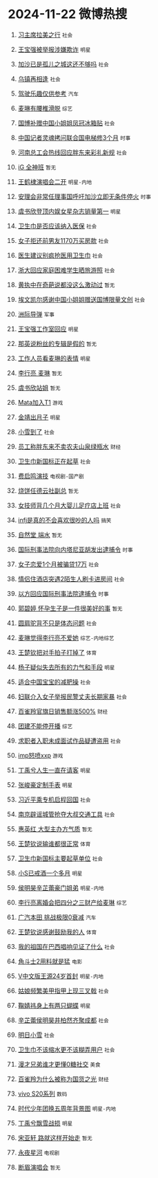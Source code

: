 # 2024-11-22 微博热搜 
1. [习主席拉美之行](https://m.weibo.cn/search?containerid=100103type%3D1%26t%3D10%26q%3D%23%E4%B9%A0%E4%B8%BB%E5%B8%AD%E6%8B%89%E7%BE%8E%E4%B9%8B%E8%A1%8C%23&stream_entry_id=51&isnewpage=1&extparam=seat%3D1%26filter_type%3Drealtimehot%26stream_entry_id%3D51%26c_type%3D51%26q%3D%2523%25E4%25B9%25A0%25E4%25B8%25BB%25E5%25B8%25AD%25E6%258B%2589%25E7%25BE%258E%25E4%25B9%258B%25E8%25A1%258C%2523%26dgr%3D0%26cate%3D10103%26pos%3D0%26display_time%3D1732216674%26pre_seqid%3D17322166740200764825108) `社会` 

2. [王宝强被举报涉嫌欺诈](https://m.weibo.cn/search?containerid=100103type%3D1%26t%3D10%26q%3D%23%E7%8E%8B%E5%AE%9D%E5%BC%BA%E8%A2%AB%E4%B8%BE%E6%8A%A5%E6%B6%89%E5%AB%8C%E6%AC%BA%E8%AF%88%23&stream_entry_id=31&isnewpage=1&extparam=seat%3D1%26flag%3D2%26c_type%3D31%26q%3D%2523%25E7%258E%258B%25E5%25AE%259D%25E5%25BC%25BA%25E8%25A2%25AB%25E4%25B8%25BE%25E6%258A%25A5%25E6%25B6%2589%25E5%25AB%258C%25E6%25AC%25BA%25E8%25AF%2588%2523%26dgr%3D0%26cate%3D5001%26pos%3D0%26stream_entry_id%3D31%26filter_type%3Drealtimehot%26band_rank%3D1%26lcate%3D5001%26realpos%3D1%26display_time%3D1732216674%26pre_seqid%3D17322166740200764825108) `明星` 

3. [加沙已是孤儿之城这还不够吗](https://m.weibo.cn/search?containerid=100103type%3D1%26t%3D10%26q%3D%23%E5%8A%A0%E6%B2%99%E5%B7%B2%E6%98%AF%E5%AD%A4%E5%84%BF%E4%B9%8B%E5%9F%8E%E8%BF%99%E8%BF%98%E4%B8%8D%E5%A4%9F%E5%90%97%23&stream_entry_id=31&isnewpage=1&extparam=seat%3D1%26flag%3D1%26c_type%3D31%26q%3D%2523%25E5%258A%25A0%25E6%25B2%2599%25E5%25B7%25B2%25E6%2598%25AF%25E5%25AD%25A4%25E5%2584%25BF%25E4%25B9%258B%25E5%259F%258E%25E8%25BF%2599%25E8%25BF%2598%25E4%25B8%258D%25E5%25A4%259F%25E5%2590%2597%2523%26dgr%3D0%26cate%3D5001%26pos%3D1%26stream_entry_id%3D31%26filter_type%3Drealtimehot%26band_rank%3D2%26lcate%3D5001%26realpos%3D2%26display_time%3D1732216674%26pre_seqid%3D17322166740200764825108) `社会` 

4. [乌镇再相逢](https://m.weibo.cn/search?containerid=100103type%3D1%26t%3D10%26q%3D%23%E4%B9%8C%E9%95%87%E5%86%8D%E7%9B%B8%E9%80%A2%23&stream_entry_id=31&isnewpage=1&extparam=seat%3D1%26flag%3D0%26c_type%3D31%26q%3D%2523%25E4%25B9%258C%25E9%2595%2587%25E5%2586%258D%25E7%259B%25B8%25E9%2580%25A2%2523%26dgr%3D0%26cate%3D5001%26pos%3D2%26stream_entry_id%3D31%26filter_type%3Drealtimehot%26band_rank%3D3%26lcate%3D5001%26realpos%3D3%26display_time%3D1732216674%26pre_seqid%3D17322166740200764825108) `社会` 

5. [驾驶乐趣仅供参考](https://m.weibo.cn/search?containerid=100103type%3D1%26t%3D10%26q%3D%23%E9%A9%BE%E9%A9%B6%E4%B9%90%E8%B6%A3%E4%BB%85%E4%BE%9B%E5%8F%82%E8%80%83%23&stream_entry_id=31&isnewpage=1&extparam=seat%3D1%26filter_type%3Drealtimehot%26topic_ad%3D1%26c_type%3D31%26q%3D%2523%25E9%25A9%25BE%25E9%25A9%25B6%25E4%25B9%2590%25E8%25B6%25A3%25E4%25BB%2585%25E4%25BE%259B%25E5%258F%2582%25E8%2580%2583%2523%26dgr%3D0%26is_ad_pos%3D1%26adid%3D264876%26pos%3D3%26stream_entry_id%3D31%26cate%3D5001%26lcate%3D5001%26band_rank%3D4%26display_time%3D1732216674%26pre_seqid%3D17322166740200764825108) `汽车` 

6. [麦琳有腰椎滑脱](https://m.weibo.cn/search?containerid=100103type%3D1%26t%3D10%26q%3D%23%E9%BA%A6%E7%90%B3%E6%9C%89%E8%85%B0%E6%A4%8E%E6%BB%91%E8%84%B1%23&stream_entry_id=31&isnewpage=1&extparam=seat%3D1%26flag%3D0%26c_type%3D31%26q%3D%2523%25E9%25BA%25A6%25E7%2590%25B3%25E6%259C%2589%25E8%2585%25B0%25E6%25A4%258E%25E6%25BB%2591%25E8%2584%25B1%2523%26dgr%3D0%26cate%3D5001%26pos%3D4%26stream_entry_id%3D31%26filter_type%3Drealtimehot%26band_rank%3D4%26lcate%3D5001%26realpos%3D4%26display_time%3D1732216674%26pre_seqid%3D17322166740200764825108) `综艺` 

7. [国博补赠中国小姐姐凤冠冰箱贴](https://m.weibo.cn/search?containerid=100103type%3D1%26t%3D10%26q%3D%23%E5%9B%BD%E5%8D%9A%E8%A1%A5%E8%B5%A0%E4%B8%AD%E5%9B%BD%E5%B0%8F%E5%A7%90%E5%A7%90%E5%87%A4%E5%86%A0%E5%86%B0%E7%AE%B1%E8%B4%B4%23&stream_entry_id=31&isnewpage=1&extparam=seat%3D1%26flag%3D1%26c_type%3D31%26q%3D%2523%25E5%259B%25BD%25E5%258D%259A%25E8%25A1%25A5%25E8%25B5%25A0%25E4%25B8%25AD%25E5%259B%25BD%25E5%25B0%258F%25E5%25A7%2590%25E5%25A7%2590%25E5%2587%25A4%25E5%2586%25A0%25E5%2586%25B0%25E7%25AE%25B1%25E8%25B4%25B4%2523%26dgr%3D0%26cate%3D5001%26pos%3D5%26stream_entry_id%3D31%26filter_type%3Drealtimehot%26band_rank%3D5%26lcate%3D5001%26realpos%3D5%26display_time%3D1732216674%26pre_seqid%3D17322166740200764825108) `社会` 

8. [中国记者灵魂拷问联合国电梯修3个月](https://m.weibo.cn/search?containerid=100103type%3D1%26t%3D10%26q%3D%23%E4%B8%AD%E5%9B%BD%E8%AE%B0%E8%80%85%E7%81%B5%E9%AD%82%E6%8B%B7%E9%97%AE%E8%81%94%E5%90%88%E5%9B%BD%E7%94%B5%E6%A2%AF%E4%BF%AE3%E4%B8%AA%E6%9C%88%23&stream_entry_id=31&isnewpage=1&extparam=seat%3D1%26flag%3D1%26c_type%3D31%26q%3D%2523%25E4%25B8%25AD%25E5%259B%25BD%25E8%25AE%25B0%25E8%2580%2585%25E7%2581%25B5%25E9%25AD%2582%25E6%258B%25B7%25E9%2597%25AE%25E8%2581%2594%25E5%2590%2588%25E5%259B%25BD%25E7%2594%25B5%25E6%25A2%25AF%25E4%25BF%25AE3%25E4%25B8%25AA%25E6%259C%2588%2523%26dgr%3D0%26cate%3D5001%26pos%3D6%26stream_entry_id%3D31%26filter_type%3Drealtimehot%26band_rank%3D6%26lcate%3D5001%26realpos%3D6%26display_time%3D1732216674%26pre_seqid%3D17322166740200764825108) `时事` 

9. [河南总工会热线回应胖东来彩礼新规](https://m.weibo.cn/search?containerid=100103type%3D1%26t%3D10%26q%3D%23%E6%B2%B3%E5%8D%97%E6%80%BB%E5%B7%A5%E4%BC%9A%E7%83%AD%E7%BA%BF%E5%9B%9E%E5%BA%94%E8%83%96%E4%B8%9C%E6%9D%A5%E5%BD%A9%E7%A4%BC%E6%96%B0%E8%A7%84%23&stream_entry_id=31&isnewpage=1&extparam=seat%3D1%26flag%3D0%26c_type%3D31%26q%3D%2523%25E6%25B2%25B3%25E5%258D%2597%25E6%2580%25BB%25E5%25B7%25A5%25E4%25BC%259A%25E7%2583%25AD%25E7%25BA%25BF%25E5%259B%259E%25E5%25BA%2594%25E8%2583%2596%25E4%25B8%259C%25E6%259D%25A5%25E5%25BD%25A9%25E7%25A4%25BC%25E6%2596%25B0%25E8%25A7%2584%2523%26dgr%3D0%26cate%3D5001%26pos%3D7%26stream_entry_id%3D31%26filter_type%3Drealtimehot%26band_rank%3D7%26lcate%3D5001%26realpos%3D7%26display_time%3D1732216674%26pre_seqid%3D17322166740200764825108) `社会` 

10. [iG 全神班](https://m.weibo.cn/search?containerid=100103type%3D1%26t%3D10%26q%3DiG+%E5%85%A8%E7%A5%9E%E7%8F%AD&stream_entry_id=31&isnewpage=1&extparam=seat%3D1%26flag%3D0%26c_type%3D31%26q%3DiG%2520%25E5%2585%25A8%25E7%25A5%259E%25E7%258F%25AD%26dgr%3D0%26cate%3D5001%26pos%3D8%26stream_entry_id%3D31%26filter_type%3Drealtimehot%26band_rank%3D8%26lcate%3D5001%26realpos%3D8%26display_time%3D1732216674%26pre_seqid%3D17322166740200764825108) `暂无` 

11. [王鹤棣演唱会二开](https://m.weibo.cn/search?containerid=100103type%3D1%26t%3D10%26q%3D%23%E7%8E%8B%E9%B9%A4%E6%A3%A3%E6%BC%94%E5%94%B1%E4%BC%9A%E4%BA%8C%E5%BC%80%23&stream_entry_id=31&isnewpage=1&extparam=seat%3D1%26flag%3D0%26c_type%3D31%26q%3D%2523%25E7%258E%258B%25E9%25B9%25A4%25E6%25A3%25A3%25E6%25BC%2594%25E5%2594%25B1%25E4%25BC%259A%25E4%25BA%258C%25E5%25BC%2580%2523%26dgr%3D0%26cate%3D5001%26pos%3D9%26stream_entry_id%3D31%26filter_type%3Drealtimehot%26band_rank%3D9%26lcate%3D5001%26realpos%3D9%26display_time%3D1732216674%26pre_seqid%3D17322166740200764825108) `明星-内地` 

12. [安理会非常任理事国呼吁加沙立即无条件停火](https://m.weibo.cn/search?containerid=100103type%3D1%26t%3D10%26q%3D%23%E5%AE%89%E7%90%86%E4%BC%9A%E9%9D%9E%E5%B8%B8%E4%BB%BB%E7%90%86%E4%BA%8B%E5%9B%BD%E5%91%BC%E5%90%81%E5%8A%A0%E6%B2%99%E7%AB%8B%E5%8D%B3%E6%97%A0%E6%9D%A1%E4%BB%B6%E5%81%9C%E7%81%AB%23&stream_entry_id=31&isnewpage=1&extparam=seat%3D1%26flag%3D1%26c_type%3D31%26q%3D%2523%25E5%25AE%2589%25E7%2590%2586%25E4%25BC%259A%25E9%259D%259E%25E5%25B8%25B8%25E4%25BB%25BB%25E7%2590%2586%25E4%25BA%258B%25E5%259B%25BD%25E5%2591%25BC%25E5%2590%2581%25E5%258A%25A0%25E6%25B2%2599%25E7%25AB%258B%25E5%258D%25B3%25E6%2597%25A0%25E6%259D%25A1%25E4%25BB%25B6%25E5%2581%259C%25E7%2581%25AB%2523%26dgr%3D0%26cate%3D5001%26pos%3D10%26stream_entry_id%3D31%26filter_type%3Drealtimehot%26band_rank%3D10%26lcate%3D5001%26realpos%3D10%26display_time%3D1732216674%26pre_seqid%3D17322166740200764825108) `时事` 

13. [虞书欣登顶内娱女星杂志销量第一](https://m.weibo.cn/search?containerid=100103type%3D1%26t%3D10%26q%3D%23%E8%99%9E%E4%B9%A6%E6%AC%A3%E7%99%BB%E9%A1%B6%E5%86%85%E5%A8%B1%E5%A5%B3%E6%98%9F%E6%9D%82%E5%BF%97%E9%94%80%E9%87%8F%E7%AC%AC%E4%B8%80%23&stream_entry_id=31&isnewpage=1&extparam=seat%3D1%26flag%3D2%26c_type%3D31%26q%3D%2523%25E8%2599%259E%25E4%25B9%25A6%25E6%25AC%25A3%25E7%2599%25BB%25E9%25A1%25B6%25E5%2586%2585%25E5%25A8%25B1%25E5%25A5%25B3%25E6%2598%259F%25E6%259D%2582%25E5%25BF%2597%25E9%2594%2580%25E9%2587%258F%25E7%25AC%25AC%25E4%25B8%2580%2523%26dgr%3D0%26cate%3D5001%26pos%3D11%26stream_entry_id%3D31%26filter_type%3Drealtimehot%26band_rank%3D11%26lcate%3D5001%26realpos%3D11%26display_time%3D1732216674%26pre_seqid%3D17322166740200764825108) `明星` 

14. [卫生巾是否应该纳入医保](https://m.weibo.cn/search?containerid=100103type%3D1%26t%3D10%26q%3D%23%E5%8D%AB%E7%94%9F%E5%B7%BE%E6%98%AF%E5%90%A6%E5%BA%94%E8%AF%A5%E7%BA%B3%E5%85%A5%E5%8C%BB%E4%BF%9D%23&stream_entry_id=31&isnewpage=1&extparam=seat%3D1%26flag%3D0%26c_type%3D31%26q%3D%2523%25E5%258D%25AB%25E7%2594%259F%25E5%25B7%25BE%25E6%2598%25AF%25E5%2590%25A6%25E5%25BA%2594%25E8%25AF%25A5%25E7%25BA%25B3%25E5%2585%25A5%25E5%258C%25BB%25E4%25BF%259D%2523%26dgr%3D0%26cate%3D5001%26pos%3D12%26stream_entry_id%3D31%26filter_type%3Drealtimehot%26band_rank%3D12%26lcate%3D5001%26realpos%3D12%26display_time%3D1732216674%26pre_seqid%3D17322166740200764825108) `社会` 

15. [女子拒还前男友1170万买房款](https://m.weibo.cn/search?containerid=100103type%3D1%26t%3D10%26q%3D%23%E5%A5%B3%E5%AD%90%E6%8B%92%E8%BF%98%E5%89%8D%E7%94%B7%E5%8F%8B1170%E4%B8%87%E4%B9%B0%E6%88%BF%E6%AC%BE%23&stream_entry_id=31&isnewpage=1&extparam=seat%3D1%26flag%3D0%26c_type%3D31%26q%3D%2523%25E5%25A5%25B3%25E5%25AD%2590%25E6%258B%2592%25E8%25BF%2598%25E5%2589%258D%25E7%2594%25B7%25E5%258F%258B1170%25E4%25B8%2587%25E4%25B9%25B0%25E6%2588%25BF%25E6%25AC%25BE%2523%26dgr%3D0%26cate%3D5001%26pos%3D13%26stream_entry_id%3D31%26filter_type%3Drealtimehot%26band_rank%3D13%26lcate%3D5001%26realpos%3D13%26display_time%3D1732216674%26pre_seqid%3D17322166740200764825108) `社会` 

16. [医生建议别疯抢医用卫生巾](https://m.weibo.cn/search?containerid=100103type%3D1%26t%3D10%26q%3D%23%E5%8C%BB%E7%94%9F%E5%BB%BA%E8%AE%AE%E5%88%AB%E7%96%AF%E6%8A%A2%E5%8C%BB%E7%94%A8%E5%8D%AB%E7%94%9F%E5%B7%BE%23&stream_entry_id=31&isnewpage=1&extparam=seat%3D1%26flag%3D0%26c_type%3D31%26q%3D%2523%25E5%258C%25BB%25E7%2594%259F%25E5%25BB%25BA%25E8%25AE%25AE%25E5%2588%25AB%25E7%2596%25AF%25E6%258A%25A2%25E5%258C%25BB%25E7%2594%25A8%25E5%258D%25AB%25E7%2594%259F%25E5%25B7%25BE%2523%26dgr%3D0%26cate%3D5001%26pos%3D14%26stream_entry_id%3D31%26filter_type%3Drealtimehot%26band_rank%3D14%26lcate%3D5001%26realpos%3D14%26display_time%3D1732216674%26pre_seqid%3D17322166740200764825108) `社会` 

17. [浙大回应家庭困难学生晒旅游照](https://m.weibo.cn/search?containerid=100103type%3D1%26t%3D10%26q%3D%23%E6%B5%99%E5%A4%A7%E5%9B%9E%E5%BA%94%E5%AE%B6%E5%BA%AD%E5%9B%B0%E9%9A%BE%E5%AD%A6%E7%94%9F%E6%99%92%E6%97%85%E6%B8%B8%E7%85%A7%23&stream_entry_id=31&isnewpage=1&extparam=seat%3D1%26flag%3D0%26c_type%3D31%26q%3D%2523%25E6%25B5%2599%25E5%25A4%25A7%25E5%259B%259E%25E5%25BA%2594%25E5%25AE%25B6%25E5%25BA%25AD%25E5%259B%25B0%25E9%259A%25BE%25E5%25AD%25A6%25E7%2594%259F%25E6%2599%2592%25E6%2597%2585%25E6%25B8%25B8%25E7%2585%25A7%2523%26dgr%3D0%26cate%3D5001%26pos%3D15%26stream_entry_id%3D31%26filter_type%3Drealtimehot%26band_rank%3D15%26lcate%3D5001%26realpos%3D15%26display_time%3D1732216674%26pre_seqid%3D17322166740200764825108) `社会` 

18. [黄执中在奇葩说都没这么激动过](https://m.weibo.cn/search?containerid=100103type%3D1%26t%3D10%26q%3D%E9%BB%84%E6%89%A7%E4%B8%AD%E5%9C%A8%E5%A5%87%E8%91%A9%E8%AF%B4%E9%83%BD%E6%B2%A1%E8%BF%99%E4%B9%88%E6%BF%80%E5%8A%A8%E8%BF%87&stream_entry_id=31&isnewpage=1&extparam=seat%3D1%26flag%3D0%26c_type%3D31%26q%3D%25E9%25BB%2584%25E6%2589%25A7%25E4%25B8%25AD%25E5%259C%25A8%25E5%25A5%2587%25E8%2591%25A9%25E8%25AF%25B4%25E9%2583%25BD%25E6%25B2%25A1%25E8%25BF%2599%25E4%25B9%2588%25E6%25BF%2580%25E5%258A%25A8%25E8%25BF%2587%26dgr%3D0%26cate%3D5001%26pos%3D16%26stream_entry_id%3D31%26filter_type%3Drealtimehot%26band_rank%3D16%26lcate%3D5001%26realpos%3D16%26display_time%3D1732216674%26pre_seqid%3D17322166740200764825108) `暂无` 

19. [埃文凯尔感谢中国小姐姐赠送国博限量文创](https://m.weibo.cn/search?containerid=100103type%3D1%26t%3D10%26q%3D%23%E5%9F%83%E6%96%87%E5%87%AF%E5%B0%94%E6%84%9F%E8%B0%A2%E4%B8%AD%E5%9B%BD%E5%B0%8F%E5%A7%90%E5%A7%90%E8%B5%A0%E9%80%81%E5%9B%BD%E5%8D%9A%E9%99%90%E9%87%8F%E6%96%87%E5%88%9B%23&stream_entry_id=31&isnewpage=1&extparam=seat%3D1%26flag%3D0%26c_type%3D31%26q%3D%2523%25E5%259F%2583%25E6%2596%2587%25E5%2587%25AF%25E5%25B0%2594%25E6%2584%259F%25E8%25B0%25A2%25E4%25B8%25AD%25E5%259B%25BD%25E5%25B0%258F%25E5%25A7%2590%25E5%25A7%2590%25E8%25B5%25A0%25E9%2580%2581%25E5%259B%25BD%25E5%258D%259A%25E9%2599%2590%25E9%2587%258F%25E6%2596%2587%25E5%2588%259B%2523%26dgr%3D0%26cate%3D5001%26pos%3D17%26stream_entry_id%3D31%26filter_type%3Drealtimehot%26band_rank%3D17%26lcate%3D5001%26realpos%3D17%26display_time%3D1732216674%26pre_seqid%3D17322166740200764825108) `社会` 

20. [洲际导弹](https://m.weibo.cn/search?containerid=100103type%3D1%26t%3D10%26q%3D%23%E6%B4%B2%E9%99%85%E5%AF%BC%E5%BC%B9%23&stream_entry_id=31&isnewpage=1&extparam=seat%3D1%26flag%3D0%26c_type%3D31%26q%3D%2523%25E6%25B4%25B2%25E9%2599%2585%25E5%25AF%25BC%25E5%25BC%25B9%2523%26dgr%3D0%26cate%3D5001%26pos%3D18%26stream_entry_id%3D31%26filter_type%3Drealtimehot%26band_rank%3D18%26lcate%3D5001%26realpos%3D18%26display_time%3D1732216674%26pre_seqid%3D17322166740200764825108) `军事` 

21. [王宝强工作室回应](https://m.weibo.cn/search?containerid=100103type%3D1%26t%3D10%26q%3D%23%E7%8E%8B%E5%AE%9D%E5%BC%BA%E5%B7%A5%E4%BD%9C%E5%AE%A4%E5%9B%9E%E5%BA%94%23&stream_entry_id=31&isnewpage=1&extparam=seat%3D1%26flag%3D0%26c_type%3D31%26q%3D%2523%25E7%258E%258B%25E5%25AE%259D%25E5%25BC%25BA%25E5%25B7%25A5%25E4%25BD%259C%25E5%25AE%25A4%25E5%259B%259E%25E5%25BA%2594%2523%26dgr%3D0%26cate%3D5001%26pos%3D19%26stream_entry_id%3D31%26filter_type%3Drealtimehot%26band_rank%3D19%26lcate%3D5001%26realpos%3D19%26display_time%3D1732216674%26pre_seqid%3D17322166740200764825108) `明星` 

22. [那英说粉丝的专辑是假的](https://m.weibo.cn/search?containerid=100103type%3D1%26t%3D10%26q%3D%23%E9%82%A3%E8%8B%B1%E8%AF%B4%E7%B2%89%E4%B8%9D%E7%9A%84%E4%B8%93%E8%BE%91%E6%98%AF%E5%81%87%E7%9A%84%23&stream_entry_id=31&isnewpage=1&extparam=seat%3D1%26flag%3D1%26c_type%3D31%26q%3D%2523%25E9%2582%25A3%25E8%258B%25B1%25E8%25AF%25B4%25E7%25B2%2589%25E4%25B8%259D%25E7%259A%2584%25E4%25B8%2593%25E8%25BE%2591%25E6%2598%25AF%25E5%2581%2587%25E7%259A%2584%2523%26dgr%3D0%26cate%3D5001%26pos%3D20%26stream_entry_id%3D31%26filter_type%3Drealtimehot%26band_rank%3D20%26lcate%3D5001%26realpos%3D20%26display_time%3D1732216674%26pre_seqid%3D17322166740200764825108) `暂无` 

23. [工作人员看麦琳的表情](https://m.weibo.cn/search?containerid=100103type%3D1%26t%3D10%26q%3D%23%E5%B7%A5%E4%BD%9C%E4%BA%BA%E5%91%98%E7%9C%8B%E9%BA%A6%E7%90%B3%E7%9A%84%E8%A1%A8%E6%83%85%23&stream_entry_id=31&isnewpage=1&extparam=seat%3D1%26flag%3D2%26c_type%3D31%26q%3D%2523%25E5%25B7%25A5%25E4%25BD%259C%25E4%25BA%25BA%25E5%2591%2598%25E7%259C%258B%25E9%25BA%25A6%25E7%2590%25B3%25E7%259A%2584%25E8%25A1%25A8%25E6%2583%2585%2523%26dgr%3D0%26cate%3D5001%26pos%3D21%26stream_entry_id%3D31%26filter_type%3Drealtimehot%26band_rank%3D21%26lcate%3D5001%26realpos%3D21%26display_time%3D1732216674%26pre_seqid%3D17322166740200764825108) `明星` 

24. [李行亮 麦琳](https://m.weibo.cn/search?containerid=100103type%3D1%26t%3D10%26q%3D%E6%9D%8E%E8%A1%8C%E4%BA%AE+%E9%BA%A6%E7%90%B3&stream_entry_id=31&isnewpage=1&extparam=seat%3D1%26flag%3D0%26c_type%3D31%26q%3D%25E6%259D%258E%25E8%25A1%258C%25E4%25BA%25AE%2520%25E9%25BA%25A6%25E7%2590%25B3%26dgr%3D0%26cate%3D5001%26pos%3D22%26stream_entry_id%3D31%26filter_type%3Drealtimehot%26band_rank%3D22%26lcate%3D5001%26realpos%3D22%26display_time%3D1732216674%26pre_seqid%3D17322166740200764825108) `暂无` 

25. [虞书欣站姐](https://m.weibo.cn/search?containerid=100103type%3D1%26t%3D10%26q%3D%23%E8%99%9E%E4%B9%A6%E6%AC%A3%E7%AB%99%E5%A7%90%23&stream_entry_id=31&isnewpage=1&extparam=seat%3D1%26flag%3D2%26c_type%3D31%26q%3D%2523%25E8%2599%259E%25E4%25B9%25A6%25E6%25AC%25A3%25E7%25AB%2599%25E5%25A7%2590%2523%26dgr%3D0%26cate%3D5001%26pos%3D23%26stream_entry_id%3D31%26filter_type%3Drealtimehot%26band_rank%3D23%26lcate%3D5001%26realpos%3D23%26display_time%3D1732216674%26pre_seqid%3D17322166740200764825108) `暂无` 

26. [Mata加入T1](https://m.weibo.cn/search?containerid=100103type%3D1%26t%3D10%26q%3D%23Mata%E5%8A%A0%E5%85%A5T1%23&stream_entry_id=31&isnewpage=1&extparam=seat%3D1%26flag%3D0%26c_type%3D31%26q%3D%2523Mata%25E5%258A%25A0%25E5%2585%25A5T1%2523%26dgr%3D0%26cate%3D5001%26pos%3D24%26stream_entry_id%3D31%26filter_type%3Drealtimehot%26band_rank%3D24%26lcate%3D5001%26realpos%3D24%26display_time%3D1732216674%26pre_seqid%3D17322166740200764825108) `游戏` 

27. [金靖出月子](https://m.weibo.cn/search?containerid=100103type%3D1%26t%3D10%26q%3D%23%E9%87%91%E9%9D%96%E5%87%BA%E6%9C%88%E5%AD%90%23&stream_entry_id=31&isnewpage=1&extparam=seat%3D1%26flag%3D2%26c_type%3D31%26q%3D%2523%25E9%2587%2591%25E9%259D%2596%25E5%2587%25BA%25E6%259C%2588%25E5%25AD%2590%2523%26dgr%3D0%26cate%3D5001%26pos%3D25%26stream_entry_id%3D31%26filter_type%3Drealtimehot%26band_rank%3D25%26lcate%3D5001%26realpos%3D25%26display_time%3D1732216674%26pre_seqid%3D17322166740200764825108) `明星` 

28. [小雪到了](https://m.weibo.cn/search?containerid=100103type%3D1%26t%3D10%26q%3D%23%E5%B0%8F%E9%9B%AA%E5%88%B0%E4%BA%86%23&stream_entry_id=31&isnewpage=1&extparam=seat%3D1%26flag%3D0%26c_type%3D31%26q%3D%2523%25E5%25B0%258F%25E9%259B%25AA%25E5%2588%25B0%25E4%25BA%2586%2523%26dgr%3D0%26cate%3D5001%26pos%3D26%26stream_entry_id%3D31%26filter_type%3Drealtimehot%26band_rank%3D26%26lcate%3D5001%26realpos%3D26%26display_time%3D1732216674%26pre_seqid%3D17322166740200764825108) `社会` 

29. [员工称胖东来不卖农夫山泉绿瓶水](https://m.weibo.cn/search?containerid=100103type%3D1%26t%3D10%26q%3D%23%E5%91%98%E5%B7%A5%E7%A7%B0%E8%83%96%E4%B8%9C%E6%9D%A5%E4%B8%8D%E5%8D%96%E5%86%9C%E5%A4%AB%E5%B1%B1%E6%B3%89%E7%BB%BF%E7%93%B6%E6%B0%B4%23&stream_entry_id=31&isnewpage=1&extparam=seat%3D1%26flag%3D1%26c_type%3D31%26q%3D%2523%25E5%2591%2598%25E5%25B7%25A5%25E7%25A7%25B0%25E8%2583%2596%25E4%25B8%259C%25E6%259D%25A5%25E4%25B8%258D%25E5%258D%2596%25E5%2586%259C%25E5%25A4%25AB%25E5%25B1%25B1%25E6%25B3%2589%25E7%25BB%25BF%25E7%2593%25B6%25E6%25B0%25B4%2523%26dgr%3D0%26cate%3D5001%26pos%3D27%26stream_entry_id%3D31%26filter_type%3Drealtimehot%26band_rank%3D27%26lcate%3D5001%26realpos%3D27%26display_time%3D1732216674%26pre_seqid%3D17322166740200764825108) `财经` 

30. [卫生巾新国标正在起草](https://m.weibo.cn/search?containerid=100103type%3D1%26t%3D10%26q%3D%23%E5%8D%AB%E7%94%9F%E5%B7%BE%E6%96%B0%E5%9B%BD%E6%A0%87%E6%AD%A3%E5%9C%A8%E8%B5%B7%E8%8D%89%23&stream_entry_id=31&isnewpage=1&extparam=seat%3D1%26flag%3D0%26c_type%3D31%26q%3D%2523%25E5%258D%25AB%25E7%2594%259F%25E5%25B7%25BE%25E6%2596%25B0%25E5%259B%25BD%25E6%25A0%2587%25E6%25AD%25A3%25E5%259C%25A8%25E8%25B5%25B7%25E8%258D%2589%2523%26dgr%3D0%26cate%3D5001%26pos%3D28%26stream_entry_id%3D31%26filter_type%3Drealtimehot%26band_rank%3D28%26lcate%3D5001%26realpos%3D28%26display_time%3D1732216674%26pre_seqid%3D17322166740200764825108) `社会` 

31. [费启鸣演技](https://m.weibo.cn/search?containerid=100103type%3D1%26t%3D10%26q%3D%E8%B4%B9%E5%90%AF%E9%B8%A3%E6%BC%94%E6%8A%80&stream_entry_id=31&isnewpage=1&extparam=seat%3D1%26flag%3D0%26c_type%3D31%26q%3D%25E8%25B4%25B9%25E5%2590%25AF%25E9%25B8%25A3%25E6%25BC%2594%25E6%258A%2580%26dgr%3D0%26cate%3D5001%26pos%3D29%26stream_entry_id%3D31%26filter_type%3Drealtimehot%26band_rank%3D29%26lcate%3D5001%26realpos%3D29%26display_time%3D1732216674%26pre_seqid%3D17322166740200764825108) `电视剧-国产剧` 

32. [烧饼任德云社副总](https://m.weibo.cn/search?containerid=100103type%3D1%26t%3D10%26q%3D%E7%83%A7%E9%A5%BC%E4%BB%BB%E5%BE%B7%E4%BA%91%E7%A4%BE%E5%89%AF%E6%80%BB&stream_entry_id=31&isnewpage=1&extparam=seat%3D1%26flag%3D0%26c_type%3D31%26q%3D%25E7%2583%25A7%25E9%25A5%25BC%25E4%25BB%25BB%25E5%25BE%25B7%25E4%25BA%2591%25E7%25A4%25BE%25E5%2589%25AF%25E6%2580%25BB%26dgr%3D0%26cate%3D5001%26pos%3D30%26stream_entry_id%3D31%26filter_type%3Drealtimehot%26band_rank%3D30%26lcate%3D5001%26realpos%3D30%26display_time%3D1732216674%26pre_seqid%3D17322166740200764825108) `暂无` 

33. [女技师背几个月大婴儿足疗店上班](https://m.weibo.cn/search?containerid=100103type%3D1%26t%3D10%26q%3D%23%E5%A5%B3%E6%8A%80%E5%B8%88%E8%83%8C%E5%87%A0%E4%B8%AA%E6%9C%88%E5%A4%A7%E5%A9%B4%E5%84%BF%E8%B6%B3%E7%96%97%E5%BA%97%E4%B8%8A%E7%8F%AD%23&stream_entry_id=31&isnewpage=1&extparam=seat%3D1%26flag%3D0%26c_type%3D31%26q%3D%2523%25E5%25A5%25B3%25E6%258A%2580%25E5%25B8%2588%25E8%2583%258C%25E5%2587%25A0%25E4%25B8%25AA%25E6%259C%2588%25E5%25A4%25A7%25E5%25A9%25B4%25E5%2584%25BF%25E8%25B6%25B3%25E7%2596%2597%25E5%25BA%2597%25E4%25B8%258A%25E7%258F%25AD%2523%26dgr%3D0%26cate%3D5001%26pos%3D31%26stream_entry_id%3D31%26filter_type%3Drealtimehot%26band_rank%3D31%26lcate%3D5001%26realpos%3D31%26display_time%3D1732216674%26pre_seqid%3D17322166740200764825108) `社会` 

34. [infj是真的不会喜欢很吵的人吗](https://m.weibo.cn/search?containerid=100103type%3D1%26t%3D10%26q%3D%23infj%E6%98%AF%E7%9C%9F%E7%9A%84%E4%B8%8D%E4%BC%9A%E5%96%9C%E6%AC%A2%E5%BE%88%E5%90%B5%E7%9A%84%E4%BA%BA%E5%90%97%23&stream_entry_id=31&isnewpage=1&extparam=seat%3D1%26flag%3D0%26c_type%3D31%26q%3D%2523infj%25E6%2598%25AF%25E7%259C%259F%25E7%259A%2584%25E4%25B8%258D%25E4%25BC%259A%25E5%2596%259C%25E6%25AC%25A2%25E5%25BE%2588%25E5%2590%25B5%25E7%259A%2584%25E4%25BA%25BA%25E5%2590%2597%2523%26dgr%3D0%26cate%3D5001%26pos%3D32%26stream_entry_id%3D31%26filter_type%3Drealtimehot%26band_rank%3D32%26lcate%3D5001%26realpos%3D32%26display_time%3D1732216674%26pre_seqid%3D17322166740200764825108) `搞笑` 

35. [自然堂 端水](https://m.weibo.cn/search?containerid=100103type%3D1%26t%3D10%26q%3D%E8%87%AA%E7%84%B6%E5%A0%82+%E7%AB%AF%E6%B0%B4&stream_entry_id=31&isnewpage=1&extparam=seat%3D1%26flag%3D0%26c_type%3D31%26q%3D%25E8%2587%25AA%25E7%2584%25B6%25E5%25A0%2582%2520%25E7%25AB%25AF%25E6%25B0%25B4%26dgr%3D0%26cate%3D5001%26pos%3D33%26stream_entry_id%3D31%26filter_type%3Drealtimehot%26band_rank%3D33%26lcate%3D5001%26realpos%3D33%26display_time%3D1732216674%26pre_seqid%3D17322166740200764825108) `暂无` 

36. [国际刑事法院向内塔尼亚胡发出逮捕令](https://m.weibo.cn/search?containerid=100103type%3D1%26t%3D10%26q%3D%23%E5%9B%BD%E9%99%85%E5%88%91%E4%BA%8B%E6%B3%95%E9%99%A2%E5%90%91%E5%86%85%E5%A1%94%E5%B0%BC%E4%BA%9A%E8%83%A1%E5%8F%91%E5%87%BA%E9%80%AE%E6%8D%95%E4%BB%A4%23&stream_entry_id=31&isnewpage=1&extparam=seat%3D1%26flag%3D0%26c_type%3D31%26q%3D%2523%25E5%259B%25BD%25E9%2599%2585%25E5%2588%2591%25E4%25BA%258B%25E6%25B3%2595%25E9%2599%25A2%25E5%2590%2591%25E5%2586%2585%25E5%25A1%2594%25E5%25B0%25BC%25E4%25BA%259A%25E8%2583%25A1%25E5%258F%2591%25E5%2587%25BA%25E9%2580%25AE%25E6%258D%2595%25E4%25BB%25A4%2523%26dgr%3D0%26cate%3D5001%26pos%3D34%26stream_entry_id%3D31%26filter_type%3Drealtimehot%26band_rank%3D34%26lcate%3D5001%26realpos%3D34%26display_time%3D1732216674%26pre_seqid%3D17322166740200764825108) `时事` 

37. [女子恋爱1个月被骗贷17万](https://m.weibo.cn/search?containerid=100103type%3D1%26t%3D10%26q%3D%23%E5%A5%B3%E5%AD%90%E6%81%8B%E7%88%B11%E4%B8%AA%E6%9C%88%E8%A2%AB%E9%AA%97%E8%B4%B717%E4%B8%87%23&stream_entry_id=31&isnewpage=1&extparam=seat%3D1%26flag%3D0%26c_type%3D31%26q%3D%2523%25E5%25A5%25B3%25E5%25AD%2590%25E6%2581%258B%25E7%2588%25B11%25E4%25B8%25AA%25E6%259C%2588%25E8%25A2%25AB%25E9%25AA%2597%25E8%25B4%25B717%25E4%25B8%2587%2523%26dgr%3D0%26cate%3D5001%26pos%3D35%26stream_entry_id%3D31%26filter_type%3Drealtimehot%26band_rank%3D35%26lcate%3D5001%26realpos%3D35%26display_time%3D1732216674%26pre_seqid%3D17322166740200764825108) `社会` 

38. [情侣住酒店突遇2陌生人刷卡进房间](https://m.weibo.cn/search?containerid=100103type%3D1%26t%3D10%26q%3D%23%E6%83%85%E4%BE%A3%E4%BD%8F%E9%85%92%E5%BA%97%E7%AA%81%E9%81%872%E9%99%8C%E7%94%9F%E4%BA%BA%E5%88%B7%E5%8D%A1%E8%BF%9B%E6%88%BF%E9%97%B4%23&stream_entry_id=31&isnewpage=1&extparam=seat%3D1%26flag%3D0%26c_type%3D31%26q%3D%2523%25E6%2583%2585%25E4%25BE%25A3%25E4%25BD%258F%25E9%2585%2592%25E5%25BA%2597%25E7%25AA%2581%25E9%2581%25872%25E9%2599%258C%25E7%2594%259F%25E4%25BA%25BA%25E5%2588%25B7%25E5%258D%25A1%25E8%25BF%259B%25E6%2588%25BF%25E9%2597%25B4%2523%26dgr%3D0%26cate%3D5001%26pos%3D36%26stream_entry_id%3D31%26filter_type%3Drealtimehot%26band_rank%3D36%26lcate%3D5001%26realpos%3D36%26display_time%3D1732216674%26pre_seqid%3D17322166740200764825108) `社会` 

39. [以方回应国际刑事法院逮捕令](https://m.weibo.cn/search?containerid=100103type%3D1%26t%3D10%26q%3D%23%E4%BB%A5%E6%96%B9%E5%9B%9E%E5%BA%94%E5%9B%BD%E9%99%85%E5%88%91%E4%BA%8B%E6%B3%95%E9%99%A2%E9%80%AE%E6%8D%95%E4%BB%A4%23&stream_entry_id=31&isnewpage=1&extparam=seat%3D1%26flag%3D0%26c_type%3D31%26q%3D%2523%25E4%25BB%25A5%25E6%2596%25B9%25E5%259B%259E%25E5%25BA%2594%25E5%259B%25BD%25E9%2599%2585%25E5%2588%2591%25E4%25BA%258B%25E6%25B3%2595%25E9%2599%25A2%25E9%2580%25AE%25E6%258D%2595%25E4%25BB%25A4%2523%26dgr%3D0%26cate%3D5001%26pos%3D37%26stream_entry_id%3D31%26filter_type%3Drealtimehot%26band_rank%3D37%26lcate%3D5001%26realpos%3D37%26display_time%3D1732216674%26pre_seqid%3D17322166740200764825108) `时事` 

40. [郭碧婷 怀孕生子是一件很美好的事](https://m.weibo.cn/search?containerid=100103type%3D1%26t%3D10%26q%3D%E9%83%AD%E7%A2%A7%E5%A9%B7+%E6%80%80%E5%AD%95%E7%94%9F%E5%AD%90%E6%98%AF%E4%B8%80%E4%BB%B6%E5%BE%88%E7%BE%8E%E5%A5%BD%E7%9A%84%E4%BA%8B&stream_entry_id=31&isnewpage=1&extparam=seat%3D1%26flag%3D0%26c_type%3D31%26q%3D%25E9%2583%25AD%25E7%25A2%25A7%25E5%25A9%25B7%2520%25E6%2580%2580%25E5%25AD%2595%25E7%2594%259F%25E5%25AD%2590%25E6%2598%25AF%25E4%25B8%2580%25E4%25BB%25B6%25E5%25BE%2588%25E7%25BE%258E%25E5%25A5%25BD%25E7%259A%2584%25E4%25BA%258B%26dgr%3D0%26cate%3D5001%26pos%3D38%26stream_entry_id%3D31%26filter_type%3Drealtimehot%26band_rank%3D38%26lcate%3D5001%26realpos%3D38%26display_time%3D1732216674%26pre_seqid%3D17322166740200764825108) `暂无` 

41. [圆肩驼背不只是体态问题](https://m.weibo.cn/search?containerid=100103type%3D1%26t%3D10%26q%3D%23%E5%9C%86%E8%82%A9%E9%A9%BC%E8%83%8C%E4%B8%8D%E5%8F%AA%E6%98%AF%E4%BD%93%E6%80%81%E9%97%AE%E9%A2%98%23&stream_entry_id=31&isnewpage=1&extparam=seat%3D1%26flag%3D0%26c_type%3D31%26q%3D%2523%25E5%259C%2586%25E8%2582%25A9%25E9%25A9%25BC%25E8%2583%258C%25E4%25B8%258D%25E5%258F%25AA%25E6%2598%25AF%25E4%25BD%2593%25E6%2580%2581%25E9%2597%25AE%25E9%25A2%2598%2523%26dgr%3D0%26cate%3D5001%26pos%3D39%26stream_entry_id%3D31%26filter_type%3Drealtimehot%26band_rank%3D39%26lcate%3D5001%26realpos%3D39%26display_time%3D1732216674%26pre_seqid%3D17322166740200764825108) `社会` 

42. [麦琳觉得李行亮不爱她](https://m.weibo.cn/search?containerid=100103type%3D1%26t%3D10%26q%3D%23%E9%BA%A6%E7%90%B3%E8%A7%89%E5%BE%97%E6%9D%8E%E8%A1%8C%E4%BA%AE%E4%B8%8D%E7%88%B1%E5%A5%B9%23&stream_entry_id=31&isnewpage=1&extparam=seat%3D1%26flag%3D1%26c_type%3D31%26q%3D%2523%25E9%25BA%25A6%25E7%2590%25B3%25E8%25A7%2589%25E5%25BE%2597%25E6%259D%258E%25E8%25A1%258C%25E4%25BA%25AE%25E4%25B8%258D%25E7%2588%25B1%25E5%25A5%25B9%2523%26dgr%3D0%26cate%3D5001%26pos%3D40%26stream_entry_id%3D31%26filter_type%3Drealtimehot%26band_rank%3D40%26lcate%3D5001%26realpos%3D40%26display_time%3D1732216674%26pre_seqid%3D17322166740200764825108) `综艺-内地综艺` 

43. [王楚钦把对手拍子打掉了](https://m.weibo.cn/search?containerid=100103type%3D1%26t%3D10%26q%3D%23%E7%8E%8B%E6%A5%9A%E9%92%A6%E6%8A%8A%E5%AF%B9%E6%89%8B%E6%8B%8D%E5%AD%90%E6%89%93%E6%8E%89%E4%BA%86%23&stream_entry_id=31&isnewpage=1&extparam=seat%3D1%26flag%3D0%26c_type%3D31%26q%3D%2523%25E7%258E%258B%25E6%25A5%259A%25E9%2592%25A6%25E6%258A%258A%25E5%25AF%25B9%25E6%2589%258B%25E6%258B%258D%25E5%25AD%2590%25E6%2589%2593%25E6%258E%2589%25E4%25BA%2586%2523%26dgr%3D0%26cate%3D5001%26pos%3D41%26stream_entry_id%3D31%26filter_type%3Drealtimehot%26band_rank%3D41%26lcate%3D5001%26realpos%3D41%26display_time%3D1732216674%26pre_seqid%3D17322166740200764825108) `体育` 

44. [杨子疑似失去所有的力气和手段](https://m.weibo.cn/search?containerid=100103type%3D1%26t%3D10%26q%3D%E6%9D%A8%E5%AD%90%E7%96%91%E4%BC%BC%E5%A4%B1%E5%8E%BB%E6%89%80%E6%9C%89%E7%9A%84%E5%8A%9B%E6%B0%94%E5%92%8C%E6%89%8B%E6%AE%B5&stream_entry_id=31&isnewpage=1&extparam=seat%3D1%26flag%3D0%26c_type%3D31%26q%3D%25E6%259D%25A8%25E5%25AD%2590%25E7%2596%2591%25E4%25BC%25BC%25E5%25A4%25B1%25E5%258E%25BB%25E6%2589%2580%25E6%259C%2589%25E7%259A%2584%25E5%258A%259B%25E6%25B0%2594%25E5%2592%258C%25E6%2589%258B%25E6%25AE%25B5%26dgr%3D0%26cate%3D5001%26pos%3D42%26stream_entry_id%3D31%26filter_type%3Drealtimehot%26band_rank%3D42%26lcate%3D5001%26realpos%3D42%26display_time%3D1732216674%26pre_seqid%3D17322166740200764825108) `明星` 

45. [适合中国宝宝的减肥操](https://m.weibo.cn/search?containerid=100103type%3D1%26t%3D10%26q%3D%E9%80%82%E5%90%88%E4%B8%AD%E5%9B%BD%E5%AE%9D%E5%AE%9D%E7%9A%84%E5%87%8F%E8%82%A5%E6%93%8D&stream_entry_id=31&isnewpage=1&extparam=seat%3D1%26flag%3D1%26c_type%3D31%26q%3D%25E9%2580%2582%25E5%2590%2588%25E4%25B8%25AD%25E5%259B%25BD%25E5%25AE%259D%25E5%25AE%259D%25E7%259A%2584%25E5%2587%258F%25E8%2582%25A5%25E6%2593%258D%26dgr%3D0%26cate%3D5001%26pos%3D43%26stream_entry_id%3D31%26filter_type%3Drealtimehot%26band_rank%3D43%26lcate%3D5001%26realpos%3D43%26display_time%3D1732216674%26pre_seqid%3D17322166740200764825108) `社会` 

46. [妇联介入女子举报民警丈夫长期家暴](https://m.weibo.cn/search?containerid=100103type%3D1%26t%3D10%26q%3D%23%E5%A6%87%E8%81%94%E4%BB%8B%E5%85%A5%E5%A5%B3%E5%AD%90%E4%B8%BE%E6%8A%A5%E6%B0%91%E8%AD%A6%E4%B8%88%E5%A4%AB%E9%95%BF%E6%9C%9F%E5%AE%B6%E6%9A%B4%23&stream_entry_id=31&isnewpage=1&extparam=seat%3D1%26flag%3D0%26c_type%3D31%26q%3D%2523%25E5%25A6%2587%25E8%2581%2594%25E4%25BB%258B%25E5%2585%25A5%25E5%25A5%25B3%25E5%25AD%2590%25E4%25B8%25BE%25E6%258A%25A5%25E6%25B0%2591%25E8%25AD%25A6%25E4%25B8%2588%25E5%25A4%25AB%25E9%2595%25BF%25E6%259C%259F%25E5%25AE%25B6%25E6%259A%25B4%2523%26dgr%3D0%26cate%3D5001%26pos%3D44%26stream_entry_id%3D31%26filter_type%3Drealtimehot%26band_rank%3D44%26lcate%3D5001%26realpos%3D44%26display_time%3D1732216674%26pre_seqid%3D17322166740200764825108) `社会` 

47. [百雀羚官旗日销售额涨500%](https://m.weibo.cn/search?containerid=100103type%3D1%26t%3D10%26q%3D%23%E7%99%BE%E9%9B%80%E7%BE%9A%E5%AE%98%E6%97%97%E6%97%A5%E9%94%80%E5%94%AE%E9%A2%9D%E6%B6%A8500%25%23&stream_entry_id=31&isnewpage=1&extparam=seat%3D1%26flag%3D0%26c_type%3D31%26q%3D%2523%25E7%2599%25BE%25E9%259B%2580%25E7%25BE%259A%25E5%25AE%2598%25E6%2597%2597%25E6%2597%25A5%25E9%2594%2580%25E5%2594%25AE%25E9%25A2%259D%25E6%25B6%25A8500%2525%2523%26dgr%3D0%26cate%3D5001%26pos%3D45%26stream_entry_id%3D31%26filter_type%3Drealtimehot%26band_rank%3D45%26lcate%3D5001%26realpos%3D45%26display_time%3D1732216674%26pre_seqid%3D17322166740200764825108) `财经` 

48. [团建不能停开播](https://m.weibo.cn/search?containerid=100103type%3D1%26t%3D10%26q%3D%23%E5%9B%A2%E5%BB%BA%E4%B8%8D%E8%83%BD%E5%81%9C%E5%BC%80%E6%92%AD%23&stream_entry_id=31&isnewpage=1&extparam=seat%3D1%26flag%3D1%26c_type%3D31%26q%3D%2523%25E5%259B%25A2%25E5%25BB%25BA%25E4%25B8%258D%25E8%2583%25BD%25E5%2581%259C%25E5%25BC%2580%25E6%2592%25AD%2523%26dgr%3D0%26cate%3D5001%26pos%3D46%26stream_entry_id%3D31%26filter_type%3Drealtimehot%26band_rank%3D46%26lcate%3D5001%26realpos%3D46%26display_time%3D1732216674%26pre_seqid%3D17322166740200764825108) `综艺` 

49. [求职者入职未成面试作品疑遭盗用](https://m.weibo.cn/search?containerid=100103type%3D1%26t%3D10%26q%3D%23%E6%B1%82%E8%81%8C%E8%80%85%E5%85%A5%E8%81%8C%E6%9C%AA%E6%88%90%E9%9D%A2%E8%AF%95%E4%BD%9C%E5%93%81%E7%96%91%E9%81%AD%E7%9B%97%E7%94%A8%23&stream_entry_id=31&isnewpage=1&extparam=seat%3D1%26flag%3D0%26c_type%3D31%26q%3D%2523%25E6%25B1%2582%25E8%2581%258C%25E8%2580%2585%25E5%2585%25A5%25E8%2581%258C%25E6%259C%25AA%25E6%2588%2590%25E9%259D%25A2%25E8%25AF%2595%25E4%25BD%259C%25E5%2593%2581%25E7%2596%2591%25E9%2581%25AD%25E7%259B%2597%25E7%2594%25A8%2523%26dgr%3D0%26cate%3D5001%26pos%3D47%26stream_entry_id%3D31%26filter_type%3Drealtimehot%26band_rank%3D47%26lcate%3D5001%26realpos%3D47%26display_time%3D1732216674%26pre_seqid%3D17322166740200764825108) `社会` 

50. [imp怒喷xxp](https://m.weibo.cn/search?containerid=100103type%3D1%26t%3D10%26q%3D%23imp%E6%80%92%E5%96%B7xxp%23&stream_entry_id=31&isnewpage=1&extparam=seat%3D1%26flag%3D0%26c_type%3D31%26q%3D%2523imp%25E6%2580%2592%25E5%2596%25B7xxp%2523%26dgr%3D0%26cate%3D5001%26pos%3D48%26stream_entry_id%3D31%26filter_type%3Drealtimehot%26band_rank%3D48%26lcate%3D5001%26realpos%3D48%26display_time%3D1732216674%26pre_seqid%3D17322166740200764825108) `游戏` 

51. [丁禹兮人生一直在请客](https://m.weibo.cn/search?containerid=100103type%3D1%26t%3D10%26q%3D%23%E4%B8%81%E7%A6%B9%E5%85%AE%E4%BA%BA%E7%94%9F%E4%B8%80%E7%9B%B4%E5%9C%A8%E8%AF%B7%E5%AE%A2%23&stream_entry_id=31&isnewpage=1&extparam=seat%3D1%26flag%3D0%26c_type%3D31%26q%3D%2523%25E4%25B8%2581%25E7%25A6%25B9%25E5%2585%25AE%25E4%25BA%25BA%25E7%2594%259F%25E4%25B8%2580%25E7%259B%25B4%25E5%259C%25A8%25E8%25AF%25B7%25E5%25AE%25A2%2523%26dgr%3D0%26cate%3D5001%26pos%3D49%26stream_entry_id%3D31%26filter_type%3Drealtimehot%26band_rank%3D49%26lcate%3D5001%26realpos%3D49%26display_time%3D1732216674%26pre_seqid%3D17322166740200764825108) `明星` 

52. [张峻豪定制手表](https://m.weibo.cn/search?containerid=100103type%3D1%26t%3D10%26q%3D%23%E5%BC%A0%E5%B3%BB%E8%B1%AA%E5%AE%9A%E5%88%B6%E6%89%8B%E8%A1%A8%23&stream_entry_id=31&isnewpage=1&extparam=seat%3D1%26flag%3D0%26c_type%3D31%26q%3D%2523%25E5%25BC%25A0%25E5%25B3%25BB%25E8%25B1%25AA%25E5%25AE%259A%25E5%2588%25B6%25E6%2589%258B%25E8%25A1%25A8%2523%26dgr%3D0%26cate%3D5001%26pos%3D50%26stream_entry_id%3D31%26filter_type%3Drealtimehot%26band_rank%3D50%26lcate%3D5001%26realpos%3D50%26display_time%3D1732216674%26pre_seqid%3D17322166740200764825108) `明星` 

53. [习近平乘专机启程回国](https://m.weibo.cn/search?containerid=100103type%3D1%26t%3D10%26q%3D%23%E4%B9%A0%E8%BF%91%E5%B9%B3%E4%B9%98%E4%B8%93%E6%9C%BA%E5%90%AF%E7%A8%8B%E5%9B%9E%E5%9B%BD%23&stream_entry_id=51&isnewpage=1&extparam=seat%3D1%26cate%3D10103%26q%3D%2523%25E4%25B9%25A0%25E8%25BF%2591%25E5%25B9%25B3%25E4%25B9%2598%25E4%25B8%2593%25E6%259C%25BA%25E5%2590%25AF%25E7%25A8%258B%25E5%259B%259E%25E5%259B%25BD%2523%26dgr%3D0%26filter_type%3Drealtimehot%26stream_entry_id%3D51%26pos%3D0%26c_type%3D51%26display_time%3D1732216646%26pre_seqid%3D173221664681703451420133) `社会` 

54. [南京辟谣城管抢夺大叔交通工具](https://m.weibo.cn/search?containerid=100103type%3D1%26t%3D10%26q%3D%23%E5%8D%97%E4%BA%AC%E8%BE%9F%E8%B0%A3%E5%9F%8E%E7%AE%A1%E6%8A%A2%E5%A4%BA%E5%A4%A7%E5%8F%94%E4%BA%A4%E9%80%9A%E5%B7%A5%E5%85%B7%23&stream_entry_id=31&isnewpage=1&extparam=seat%3D1%26lcate%3D5001%26stream_entry_id%3D31%26band_rank%3D7%26q%3D%2523%25E5%258D%2597%25E4%25BA%25AC%25E8%25BE%259F%25E8%25B0%25A3%25E5%259F%258E%25E7%25AE%25A1%25E6%258A%25A2%25E5%25A4%25BA%25E5%25A4%25A7%25E5%258F%2594%25E4%25BA%25A4%25E9%2580%259A%25E5%25B7%25A5%25E5%2585%25B7%2523%26is_ad_pos%3D1%26adid%3D264865%26filter_type%3Drealtimehot%26c_type%3D31%26dgr%3D0%26pos%3D6%26cate%3D5001%26display_time%3D1732213752%26pre_seqid%3D17322137522210777472153) `社会` 

55. [惠英红 大型主办方气质](https://m.weibo.cn/search?containerid=100103type%3D1%26t%3D10%26q%3D%E6%83%A0%E8%8B%B1%E7%BA%A2+%E5%A4%A7%E5%9E%8B%E4%B8%BB%E5%8A%9E%E6%96%B9%E6%B0%94%E8%B4%A8&stream_entry_id=31&isnewpage=1&extparam=seat%3D1%26realpos%3D20%26lcate%3D5001%26stream_entry_id%3D31%26band_rank%3D20%26flag%3D1%26dgr%3D0%26filter_type%3Drealtimehot%26c_type%3D31%26q%3D%25E6%2583%25A0%25E8%258B%25B1%25E7%25BA%25A2%2520%25E5%25A4%25A7%25E5%259E%258B%25E4%25B8%25BB%25E5%258A%259E%25E6%2596%25B9%25E6%25B0%2594%25E8%25B4%25A8%26pos%3D20%26cate%3D5001%26display_time%3D1732213752%26pre_seqid%3D17322137522210777472153) `暂无` 

56. [王楚钦说输谁都很正常](https://m.weibo.cn/search?containerid=100103type%3D1%26t%3D10%26q%3D%23%E7%8E%8B%E6%A5%9A%E9%92%A6%E8%AF%B4%E8%BE%93%E8%B0%81%E9%83%BD%E5%BE%88%E6%AD%A3%E5%B8%B8%23&stream_entry_id=31&isnewpage=1&extparam=seat%3D1%26realpos%3D29%26lcate%3D5001%26stream_entry_id%3D31%26band_rank%3D29%26flag%3D0%26dgr%3D0%26filter_type%3Drealtimehot%26c_type%3D31%26q%3D%2523%25E7%258E%258B%25E6%25A5%259A%25E9%2592%25A6%25E8%25AF%25B4%25E8%25BE%2593%25E8%25B0%2581%25E9%2583%25BD%25E5%25BE%2588%25E6%25AD%25A3%25E5%25B8%25B8%2523%26pos%3D29%26cate%3D5001%26display_time%3D1732213752%26pre_seqid%3D17322137522210777472153) `体育` 

57. [卫生巾新国标主要起草单位](https://m.weibo.cn/search?containerid=100103type%3D1%26t%3D10%26q%3D%23%E5%8D%AB%E7%94%9F%E5%B7%BE%E6%96%B0%E5%9B%BD%E6%A0%87%E4%B8%BB%E8%A6%81%E8%B5%B7%E8%8D%89%E5%8D%95%E4%BD%8D%23&stream_entry_id=31&isnewpage=1&extparam=seat%3D1%26realpos%3D39%26lcate%3D5001%26stream_entry_id%3D31%26band_rank%3D39%26flag%3D0%26dgr%3D0%26filter_type%3Drealtimehot%26c_type%3D31%26q%3D%2523%25E5%258D%25AB%25E7%2594%259F%25E5%25B7%25BE%25E6%2596%25B0%25E5%259B%25BD%25E6%25A0%2587%25E4%25B8%25BB%25E8%25A6%2581%25E8%25B5%25B7%25E8%258D%2589%25E5%258D%2595%25E4%25BD%258D%2523%26pos%3D39%26cate%3D5001%26display_time%3D1732213752%26pre_seqid%3D17322137522210777472153) `社会` 

58. [小S已戒酒一个多月](https://m.weibo.cn/search?containerid=100103type%3D1%26t%3D10%26q%3D%23%E5%B0%8FS%E5%B7%B2%E6%88%92%E9%85%92%E4%B8%80%E4%B8%AA%E5%A4%9A%E6%9C%88%23&stream_entry_id=31&isnewpage=1&extparam=seat%3D1%26realpos%3D47%26lcate%3D5001%26stream_entry_id%3D31%26band_rank%3D47%26flag%3D1%26dgr%3D0%26filter_type%3Drealtimehot%26c_type%3D31%26q%3D%2523%25E5%25B0%258FS%25E5%25B7%25B2%25E6%2588%2592%25E9%2585%2592%25E4%25B8%2580%25E4%25B8%25AA%25E5%25A4%259A%25E6%259C%2588%2523%26pos%3D47%26cate%3D5001%26display_time%3D1732213752%26pre_seqid%3D17322137522210777472153) `明星` 

59. [侯明昊辛芷蕾豪门姐弟](https://m.weibo.cn/search?containerid=100103type%3D1%26t%3D10%26q%3D%23%E4%BE%AF%E6%98%8E%E6%98%8A%E8%BE%9B%E8%8A%B7%E8%95%BE%E8%B1%AA%E9%97%A8%E5%A7%90%E5%BC%9F%23&stream_entry_id=31&isnewpage=1&extparam=seat%3D1%26realpos%3D48%26lcate%3D5001%26stream_entry_id%3D31%26band_rank%3D48%26flag%3D0%26dgr%3D0%26filter_type%3Drealtimehot%26c_type%3D31%26q%3D%2523%25E4%25BE%25AF%25E6%2598%258E%25E6%2598%258A%25E8%25BE%259B%25E8%258A%25B7%25E8%2595%25BE%25E8%25B1%25AA%25E9%2597%25A8%25E5%25A7%2590%25E5%25BC%259F%2523%26pos%3D48%26cate%3D5001%26display_time%3D1732213752%26pre_seqid%3D17322137522210777472153) `明星-内地` 

60. [李行亮离婚会把四分之三财产给麦琳](https://m.weibo.cn/search?containerid=100103type%3D1%26t%3D10%26q%3D%23%E6%9D%8E%E8%A1%8C%E4%BA%AE%E7%A6%BB%E5%A9%9A%E4%BC%9A%E6%8A%8A%E5%9B%9B%E5%88%86%E4%B9%8B%E4%B8%89%E8%B4%A2%E4%BA%A7%E7%BB%99%E9%BA%A6%E7%90%B3%23&stream_entry_id=31&isnewpage=1&extparam=seat%3D1%26realpos%3D50%26lcate%3D5001%26stream_entry_id%3D31%26band_rank%3D50%26flag%3D0%26dgr%3D0%26filter_type%3Drealtimehot%26c_type%3D31%26q%3D%2523%25E6%259D%258E%25E8%25A1%258C%25E4%25BA%25AE%25E7%25A6%25BB%25E5%25A9%259A%25E4%25BC%259A%25E6%258A%258A%25E5%259B%259B%25E5%2588%2586%25E4%25B9%258B%25E4%25B8%2589%25E8%25B4%25A2%25E4%25BA%25A7%25E7%25BB%2599%25E9%25BA%25A6%25E7%2590%25B3%2523%26pos%3D50%26cate%3D5001%26display_time%3D1732213752%26pre_seqid%3D17322137522210777472153) `综艺` 

61. [广汽本田 挑战极限0衰减](https://m.weibo.cn/search?containerid=100103type%3D1%26t%3D10%26q%3D%23%E5%B9%BF%E6%B1%BD%E6%9C%AC%E7%94%B0+%E6%8C%91%E6%88%98%E6%9E%81%E9%99%900%E8%A1%B0%E5%87%8F%23&stream_entry_id=31&isnewpage=1&extparam=seat%3D1%26c_type%3D31%26is_ad_pos%3D1%26cate%3D5001%26topic_ad%3D1%26stream_entry_id%3D31%26pos%3D6%26lcate%3D5001%26q%3D%2523%25E5%25B9%25BF%25E6%25B1%25BD%25E6%259C%25AC%25E7%2594%25B0%2520%25E6%258C%2591%25E6%2588%2598%25E6%259E%2581%25E9%2599%25900%25E8%25A1%25B0%25E5%2587%258F%2523%26dgr%3D0%26filter_type%3Drealtimehot%26adid%3D264806%26band_rank%3D7%26display_time%3D1732213715%26pre_seqid%3D17322137154849373018883) `汽车` 

62. [王楚钦说感谢鼓励我的人](https://m.weibo.cn/search?containerid=100103type%3D1%26t%3D10%26q%3D%23%E7%8E%8B%E6%A5%9A%E9%92%A6%E8%AF%B4%E6%84%9F%E8%B0%A2%E9%BC%93%E5%8A%B1%E6%88%91%E7%9A%84%E4%BA%BA%23&stream_entry_id=31&isnewpage=1&extparam=seat%3D1%26c_type%3D31%26cate%3D5001%26band_rank%3D47%26lcate%3D5001%26stream_entry_id%3D31%26pos%3D46%26q%3D%2523%25E7%258E%258B%25E6%25A5%259A%25E9%2592%25A6%25E8%25AF%25B4%25E6%2584%259F%25E8%25B0%25A2%25E9%25BC%2593%25E5%258A%25B1%25E6%2588%2591%25E7%259A%2584%25E4%25BA%25BA%2523%26dgr%3D0%26flag%3D0%26filter_type%3Drealtimehot%26realpos%3D47%26display_time%3D1732213702%26pre_seqid%3D17322137022260373018334) `体育` 

63. [我的祖国在巴西唱响见证了什么](https://m.weibo.cn/search?containerid=100103type%3D1%26t%3D10%26q%3D%23%E6%88%91%E7%9A%84%E7%A5%96%E5%9B%BD%E5%9C%A8%E5%B7%B4%E8%A5%BF%E5%94%B1%E5%93%8D%E8%A7%81%E8%AF%81%E4%BA%86%E4%BB%80%E4%B9%88%23&stream_entry_id=31&isnewpage=1&extparam=seat%3D1%26filter_type%3Drealtimehot%26dgr%3D0%26c_type%3D31%26pos%3D2%26cate%3D5001%26flag%3D0%26band_rank%3D3%26q%3D%2523%25E6%2588%2591%25E7%259A%2584%25E7%25A5%2596%25E5%259B%25BD%25E5%259C%25A8%25E5%25B7%25B4%25E8%25A5%25BF%25E5%2594%25B1%25E5%2593%258D%25E8%25A7%2581%25E8%25AF%2581%25E4%25BA%2586%25E4%25BB%2580%25E4%25B9%2588%2523%26stream_entry_id%3D31%26realpos%3D3%26lcate%3D5001%26display_time%3D1732209591%26pre_seqid%3D173220959153403710995113) `社会` 

64. [角斗士2用料就是猛](https://m.weibo.cn/search?containerid=100103type%3D1%26t%3D10%26q%3D%23%E8%A7%92%E6%96%97%E5%A3%AB2%E7%94%A8%E6%96%99%E5%B0%B1%E6%98%AF%E7%8C%9B%23&stream_entry_id=31&isnewpage=1&extparam=seat%3D1%26is_ad_pos%3D1%26filter_type%3Drealtimehot%26dgr%3D0%26c_type%3D31%26pos%3D6%26cate%3D5001%26topic_ad%3D1%26band_rank%3D7%26q%3D%2523%25E8%25A7%2592%25E6%2596%2597%25E5%25A3%25AB2%25E7%2594%25A8%25E6%2596%2599%25E5%25B0%25B1%25E6%2598%25AF%25E7%258C%259B%2523%26stream_entry_id%3D31%26adid%3D264605%26lcate%3D5001%26display_time%3D1732209591%26pre_seqid%3D173220959153403710995113) `电影` 

65. [V中文版王源24岁首封](https://m.weibo.cn/search?containerid=100103type%3D1%26t%3D10%26q%3D%23V%E4%B8%AD%E6%96%87%E7%89%88%E7%8E%8B%E6%BA%9024%E5%B2%81%E9%A6%96%E5%B0%81%23&stream_entry_id=31&isnewpage=1&extparam=seat%3D1%26filter_type%3Drealtimehot%26dgr%3D0%26c_type%3D31%26pos%3D20%26cate%3D5001%26flag%3D1%26band_rank%3D20%26q%3D%2523V%25E4%25B8%25AD%25E6%2596%2587%25E7%2589%2588%25E7%258E%258B%25E6%25BA%259024%25E5%25B2%2581%25E9%25A6%2596%25E5%25B0%2581%2523%26stream_entry_id%3D31%26realpos%3D20%26lcate%3D5001%26display_time%3D1732209591%26pre_seqid%3D173220959153403710995113) `明星-内地` 

66. [姑娘频繁美甲指甲上现三叉戟](https://m.weibo.cn/search?containerid=100103type%3D1%26t%3D10%26q%3D%23%E5%A7%91%E5%A8%98%E9%A2%91%E7%B9%81%E7%BE%8E%E7%94%B2%E6%8C%87%E7%94%B2%E4%B8%8A%E7%8E%B0%E4%B8%89%E5%8F%89%E6%88%9F%23&stream_entry_id=31&isnewpage=1&extparam=seat%3D1%26filter_type%3Drealtimehot%26dgr%3D0%26c_type%3D31%26pos%3D24%26cate%3D5001%26flag%3D0%26band_rank%3D24%26q%3D%2523%25E5%25A7%2591%25E5%25A8%2598%25E9%25A2%2591%25E7%25B9%2581%25E7%25BE%258E%25E7%2594%25B2%25E6%258C%2587%25E7%2594%25B2%25E4%25B8%258A%25E7%258E%25B0%25E4%25B8%2589%25E5%258F%2589%25E6%2588%259F%2523%26stream_entry_id%3D31%26realpos%3D24%26lcate%3D5001%26display_time%3D1732209591%26pre_seqid%3D173220959153403710995113) `社会` 

67. [鞠婧祎身上有两只蝴蝶](https://m.weibo.cn/search?containerid=100103type%3D1%26t%3D10%26q%3D%23%E9%9E%A0%E5%A9%A7%E7%A5%8E%E8%BA%AB%E4%B8%8A%E6%9C%89%E4%B8%A4%E5%8F%AA%E8%9D%B4%E8%9D%B6%23&stream_entry_id=31&isnewpage=1&extparam=seat%3D1%26filter_type%3Drealtimehot%26dgr%3D0%26c_type%3D31%26pos%3D46%26cate%3D5001%26flag%3D0%26band_rank%3D46%26q%3D%2523%25E9%259E%25A0%25E5%25A9%25A7%25E7%25A5%258E%25E8%25BA%25AB%25E4%25B8%258A%25E6%259C%2589%25E4%25B8%25A4%25E5%258F%25AA%25E8%259D%25B4%25E8%259D%25B6%2523%26stream_entry_id%3D31%26realpos%3D46%26lcate%3D5001%26display_time%3D1732209591%26pre_seqid%3D173220959153403710995113) `明星` 

68. [辛芷蕾侯明昊井柏然齐聚成都](https://m.weibo.cn/search?containerid=100103type%3D1%26t%3D10%26q%3D%23%E8%BE%9B%E8%8A%B7%E8%95%BE%E4%BE%AF%E6%98%8E%E6%98%8A%E4%BA%95%E6%9F%8F%E7%84%B6%E9%BD%90%E8%81%9A%E6%88%90%E9%83%BD%23&stream_entry_id=31&isnewpage=1&extparam=seat%3D1%26filter_type%3Drealtimehot%26dgr%3D0%26c_type%3D31%26pos%3D47%26cate%3D5001%26flag%3D1%26band_rank%3D47%26q%3D%2523%25E8%25BE%259B%25E8%258A%25B7%25E8%2595%25BE%25E4%25BE%25AF%25E6%2598%258E%25E6%2598%258A%25E4%25BA%2595%25E6%259F%258F%25E7%2584%25B6%25E9%25BD%2590%25E8%2581%259A%25E6%2588%2590%25E9%2583%25BD%2523%26stream_entry_id%3D31%26realpos%3D47%26lcate%3D5001%26display_time%3D1732209591%26pre_seqid%3D173220959153403710995113) `社会` 

69. [明日小雪](https://m.weibo.cn/search?containerid=100103type%3D1%26t%3D10%26q%3D%23%E6%98%8E%E6%97%A5%E5%B0%8F%E9%9B%AA%23&stream_entry_id=31&isnewpage=1&extparam=seat%3D1%26filter_type%3Drealtimehot%26dgr%3D0%26c_type%3D31%26pos%3D48%26cate%3D5001%26flag%3D0%26band_rank%3D48%26q%3D%2523%25E6%2598%258E%25E6%2597%25A5%25E5%25B0%258F%25E9%259B%25AA%2523%26stream_entry_id%3D31%26realpos%3D48%26lcate%3D5001%26display_time%3D1732209591%26pre_seqid%3D173220959153403710995113) `社会` 

70. [卫生巾不该缩水更不该糊弄用户](https://m.weibo.cn/search?containerid=100103type%3D1%26t%3D10%26q%3D%23%E5%8D%AB%E7%94%9F%E5%B7%BE%E4%B8%8D%E8%AF%A5%E7%BC%A9%E6%B0%B4%E6%9B%B4%E4%B8%8D%E8%AF%A5%E7%B3%8A%E5%BC%84%E7%94%A8%E6%88%B7%23&stream_entry_id=31&isnewpage=1&extparam=seat%3D1%26filter_type%3Drealtimehot%26dgr%3D0%26c_type%3D31%26pos%3D50%26cate%3D5001%26flag%3D0%26band_rank%3D50%26q%3D%2523%25E5%258D%25AB%25E7%2594%259F%25E5%25B7%25BE%25E4%25B8%258D%25E8%25AF%25A5%25E7%25BC%25A9%25E6%25B0%25B4%25E6%259B%25B4%25E4%25B8%258D%25E8%25AF%25A5%25E7%25B3%258A%25E5%25BC%2584%25E7%2594%25A8%25E6%2588%25B7%2523%26stream_entry_id%3D31%26realpos%3D50%26lcate%3D5001%26display_time%3D1732209591%26pre_seqid%3D173220959153403710995113) `社会` 

71. [漫才兄弟谁才更懂0糖社交](https://m.weibo.cn/search?containerid=100103type%3D1%26t%3D10%26q%3D%23%E6%BC%AB%E6%89%8D%E5%85%84%E5%BC%9F%E8%B0%81%E6%89%8D%E6%9B%B4%E6%87%820%E7%B3%96%E7%A4%BE%E4%BA%A4%23&stream_entry_id=31&isnewpage=1&extparam=seat%3D1%26stream_entry_id%3D31%26band_rank%3D7%26pos%3D6%26topic_ad%3D1%26q%3D%2523%25E6%25BC%25AB%25E6%2589%258D%25E5%2585%2584%25E5%25BC%259F%25E8%25B0%2581%25E6%2589%258D%25E6%259B%25B4%25E6%2587%25820%25E7%25B3%2596%25E7%25A4%25BE%25E4%25BA%25A4%2523%26dgr%3D0%26c_type%3D31%26adid%3D265193%26lcate%3D5001%26cate%3D5001%26is_ad_pos%3D1%26filter_type%3Drealtimehot%26display_time%3D1732209575%26pre_seqid%3D17322095751830109187754) `美食` 

72. [百雀羚为什么被称为国货之光](https://m.weibo.cn/search?containerid=100103type%3D1%26t%3D10%26q%3D%23%E7%99%BE%E9%9B%80%E7%BE%9A%E4%B8%BA%E4%BB%80%E4%B9%88%E8%A2%AB%E7%A7%B0%E4%B8%BA%E5%9B%BD%E8%B4%A7%E4%B9%8B%E5%85%89%23&stream_entry_id=31&isnewpage=1&extparam=seat%3D1%26stream_entry_id%3D31%26realpos%3D48%26flag%3D0%26filter_type%3Drealtimehot%26lcate%3D5001%26q%3D%2523%25E7%2599%25BE%25E9%259B%2580%25E7%25BE%259A%25E4%25B8%25BA%25E4%25BB%2580%25E4%25B9%2588%25E8%25A2%25AB%25E7%25A7%25B0%25E4%25B8%25BA%25E5%259B%25BD%25E8%25B4%25A7%25E4%25B9%258B%25E5%2585%2589%2523%26dgr%3D0%26c_type%3D31%26cate%3D5001%26band_rank%3D48%26pos%3D48%26display_time%3D1732209560%26pre_seqid%3D17322095601240772477155) `财经` 

73. [vivo S20系列](https://m.weibo.cn/search?containerid=100103type%3D1%26t%3D10%26q%3D%23vivo+S20%E7%B3%BB%E5%88%97%23&stream_entry_id=31&isnewpage=1&extparam=seat%3D1%26lcate%3D5001%26stream_entry_id%3D31%26band_rank%3D4%26is_ad_pos%3D1%26dgr%3D0%26adid%3D264770%26filter_type%3Drealtimehot%26q%3D%2523vivo%2520S20%25E7%25B3%25BB%25E5%2588%2597%2523%26c_type%3D31%26pos%3D3%26topic_ad%3D1%26cate%3D5001%26display_time%3D1732209545%26pre_seqid%3D17322095452440777468113) `数码` 

74. [时代少年团换五周年背景图](https://m.weibo.cn/search?containerid=100103type%3D1%26t%3D10%26q%3D%23%E6%97%B6%E4%BB%A3%E5%B0%91%E5%B9%B4%E5%9B%A2%E6%8D%A2%E4%BA%94%E5%91%A8%E5%B9%B4%E8%83%8C%E6%99%AF%E5%9B%BE%23&stream_entry_id=31&isnewpage=1&extparam=seat%3D1%26flag%3D1%26filter_type%3Drealtimehot%26pos%3D20%26dgr%3D0%26cate%3D5001%26stream_entry_id%3D31%26realpos%3D20%26band_rank%3D20%26q%3D%2523%25E6%2597%25B6%25E4%25BB%25A3%25E5%25B0%2591%25E5%25B9%25B4%25E5%259B%25A2%25E6%258D%25A2%25E4%25BA%2594%25E5%2591%25A8%25E5%25B9%25B4%25E8%2583%258C%25E6%2599%25AF%25E5%259B%25BE%2523%26lcate%3D5001%26c_type%3D31%26display_time%3D1732206476%26pre_seqid%3D17322064766780116831382) `明星-内地` 

75. [丁禹兮飘雪战损](https://m.weibo.cn/search?containerid=100103type%3D1%26t%3D10%26q%3D%23%E4%B8%81%E7%A6%B9%E5%85%AE%E9%A3%98%E9%9B%AA%E6%88%98%E6%8D%9F%23&stream_entry_id=31&isnewpage=1&extparam=seat%3D1%26flag%3D1%26filter_type%3Drealtimehot%26pos%3D30%26dgr%3D0%26cate%3D5001%26stream_entry_id%3D31%26realpos%3D30%26band_rank%3D30%26q%3D%2523%25E4%25B8%2581%25E7%25A6%25B9%25E5%2585%25AE%25E9%25A3%2598%25E9%259B%25AA%25E6%2588%2598%25E6%258D%259F%2523%26lcate%3D5001%26c_type%3D31%26display_time%3D1732206476%26pre_seqid%3D17322064766780116831382) `明星` 

76. [宋亚轩 路就这样开始走](https://m.weibo.cn/search?containerid=100103type%3D1%26t%3D10%26q%3D%E5%AE%8B%E4%BA%9A%E8%BD%A9+%E8%B7%AF%E5%B0%B1%E8%BF%99%E6%A0%B7%E5%BC%80%E5%A7%8B%E8%B5%B0&stream_entry_id=31&isnewpage=1&extparam=seat%3D1%26flag%3D1%26filter_type%3Drealtimehot%26pos%3D48%26dgr%3D0%26cate%3D5001%26stream_entry_id%3D31%26realpos%3D48%26band_rank%3D48%26q%3D%25E5%25AE%258B%25E4%25BA%259A%25E8%25BD%25A9%2520%25E8%25B7%25AF%25E5%25B0%25B1%25E8%25BF%2599%25E6%25A0%25B7%25E5%25BC%2580%25E5%25A7%258B%25E8%25B5%25B0%26lcate%3D5001%26c_type%3D31%26display_time%3D1732206476%26pre_seqid%3D17322064766780116831382) `暂无` 

77. [永夜星河](https://m.weibo.cn/search?containerid=100103type%3D1%26t%3D10%26q%3D%E6%B0%B8%E5%A4%9C%E6%98%9F%E6%B2%B3&stream_entry_id=31&isnewpage=1&extparam=seat%3D1%26flag%3D0%26filter_type%3Drealtimehot%26pos%3D49%26dgr%3D0%26cate%3D5001%26stream_entry_id%3D31%26realpos%3D49%26band_rank%3D49%26q%3D%25E6%25B0%25B8%25E5%25A4%259C%25E6%2598%259F%25E6%25B2%25B3%26lcate%3D5001%26c_type%3D31%26display_time%3D1732206476%26pre_seqid%3D17322064766780116831382) `电视剧` 

78. [断眉演唱会](https://m.weibo.cn/search?containerid=100103type%3D1%26t%3D10%26q%3D%E6%96%AD%E7%9C%89%E6%BC%94%E5%94%B1%E4%BC%9A&stream_entry_id=31&isnewpage=1&extparam=seat%3D1%26stream_entry_id%3D31%26realpos%3D50%26flag%3D1%26filter_type%3Drealtimehot%26lcate%3D5001%26q%3D%25E6%2596%25AD%25E7%259C%2589%25E6%25BC%2594%25E5%2594%25B1%25E4%25BC%259A%26dgr%3D0%26c_type%3D31%26cate%3D5001%26band_rank%3D50%26pos%3D50%26display_time%3D1732206439%26pre_seqid%3D17322064391720772477152) `暂无` 
